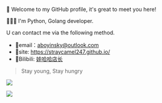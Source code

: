 🎉 Welcome to my GitHub profile, it's great to meet you here!

👨🏻‍💻 I'm Python, Golang developer.

U can contact me via the following method.
- 🐒email：aboyinsky@outlook.com
- 🐾site: https://straycamel247.github.io/
- 🤖Bilibili: [娃哈哈店长](https://space.bilibili.com/259800790/dynamic)
> Stay young, Stay hungry

![](https://github-readme-stats.vercel.app/api/top-langs/?username=StrayCamel247&layout=compact&count_private=true&hide_title=true&include_all_commits=true)

![](https://github-readme-stats.vercel.app/api?username=StrayCamel247&show_icons=true&count_private=true&hide_title=true&include_all_commits=true&hide=issues)
